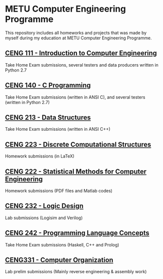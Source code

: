 # METU Computer Engineering Programme
This repository includes all homeworks and projects that was made by myself during my education at METU Computer Engineering Programme.

## [CENG 111 - Introduction to Computer Engineering](https://github.com/frozsgy/METU/tree/master/CENG111)
Take Home Exam submissions, several testers and data producers written in Python 2.7

## [CENG 140 - C Programming](https://github.com/frozsgy/METU/tree/master/CENG140)
Take Home Exam submissions (written in ANSI C), and several testers (written in Python 2.7)

## [CENG 213 - Data Structures](https://github.com/frozsgy/METU/tree/master/CENG213)
Take Home Exam submissions (written in ANSI C++)

## [CENG 223 - Discrete Computational Structures](https://github.com/frozsgy/ceng223-hw)
Homework submissions (in LaTeX)

## [CENG 222 - Statistical Methods for Computer Engineering](https://github.com/frozsgy/METU/tree/master/CENG222)
Homework submissions (PDF files and Matlab codes)

## [CENG 232 - Logic Design](https://github.com/frozsgy/METU/tree/master/CENG232)
Lab submissions (Logisim and Verilog)

## [CENG 242 - Programming Language Concepts](https://github.com/frozsgy/METU/tree/master/CENG242)
Take Home Exam submissions (Haskell, C++ and Prolog)

## [CENG331 - Computer Organization](https://github.com/frozsgy/METU/tree/master/CENG331)
Lab prelim submissions (Mainly reverse engineering & assembly work)
